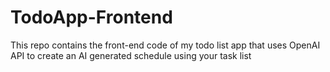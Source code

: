 # TodoApp-Frontend
This repo contains the front-end code of my todo list app that uses OpenAI API to create an AI generated schedule using your task list 

